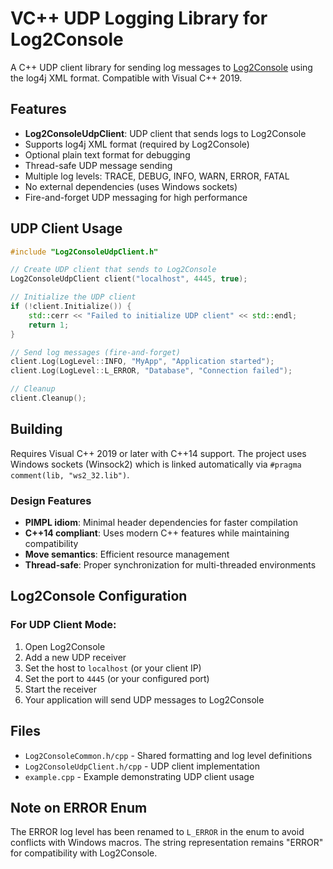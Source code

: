 # VC++ UDP Logging Library for Log2Console

A C++ UDP client library for sending log messages to [Log2Console](https://github.com/Statyk7/log2console) using the log4j XML format. Compatible with Visual C++ 2019.

## Features

- **Log2ConsoleUdpClient**: UDP client that sends logs to Log2Console  
- Supports log4j XML format (required by Log2Console)
- Optional plain text format for debugging
- Thread-safe UDP message sending
- Multiple log levels: TRACE, DEBUG, INFO, WARN, ERROR, FATAL
- No external dependencies (uses Windows sockets)
- Fire-and-forget UDP messaging for high performance

## UDP Client Usage

```cpp
#include "Log2ConsoleUdpClient.h"

// Create UDP client that sends to Log2Console
Log2ConsoleUdpClient client("localhost", 4445, true);

// Initialize the UDP client
if (!client.Initialize()) {
    std::cerr << "Failed to initialize UDP client" << std::endl;
    return 1;
}

// Send log messages (fire-and-forget)
client.Log(LogLevel::INFO, "MyApp", "Application started");
client.Log(LogLevel::L_ERROR, "Database", "Connection failed");

// Cleanup
client.Cleanup();
```

## Building

Requires Visual C++ 2019 or later with C++14 support. The project uses Windows sockets (Winsock2) which is linked automatically via `#pragma comment(lib, "ws2_32.lib")`.

### Design Features
- **PIMPL idiom**: Minimal header dependencies for faster compilation
- **C++14 compliant**: Uses modern C++ features while maintaining compatibility
- **Move semantics**: Efficient resource management
- **Thread-safe**: Proper synchronization for multi-threaded environments

## Log2Console Configuration

### For UDP Client Mode:
1. Open Log2Console
2. Add a new UDP receiver
3. Set the host to `localhost` (or your client IP)
4. Set the port to `4445` (or your configured port)
5. Start the receiver
6. Your application will send UDP messages to Log2Console

## Files

- `Log2ConsoleCommon.h/cpp` - Shared formatting and log level definitions
- `Log2ConsoleUdpClient.h/cpp` - UDP client implementation  
- `example.cpp` - Example demonstrating UDP client usage

## Note on ERROR Enum

The ERROR log level has been renamed to `L_ERROR` in the enum to avoid conflicts with Windows macros. The string representation remains "ERROR" for compatibility with Log2Console.
